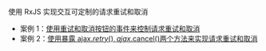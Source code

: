 使用 RxJS 实现交互可定制的请求重试和取消

- 案例 1：[使用重试和取消按钮的事件来控制请求重试和取消][retrywhen-onclick]
- 案例 2：[使用暴露 ajax$.retry(), ajax$.cancel()两个方法来实现请求重试和取消][retrywhen-subject]

[retrywhen-onclick]: https://stackblitz.com/edit/rxjs-retrywhen-onclick
[retrywhen-subject]: https://stackblitz.com/edit/rxjs-retrywhen-subject
